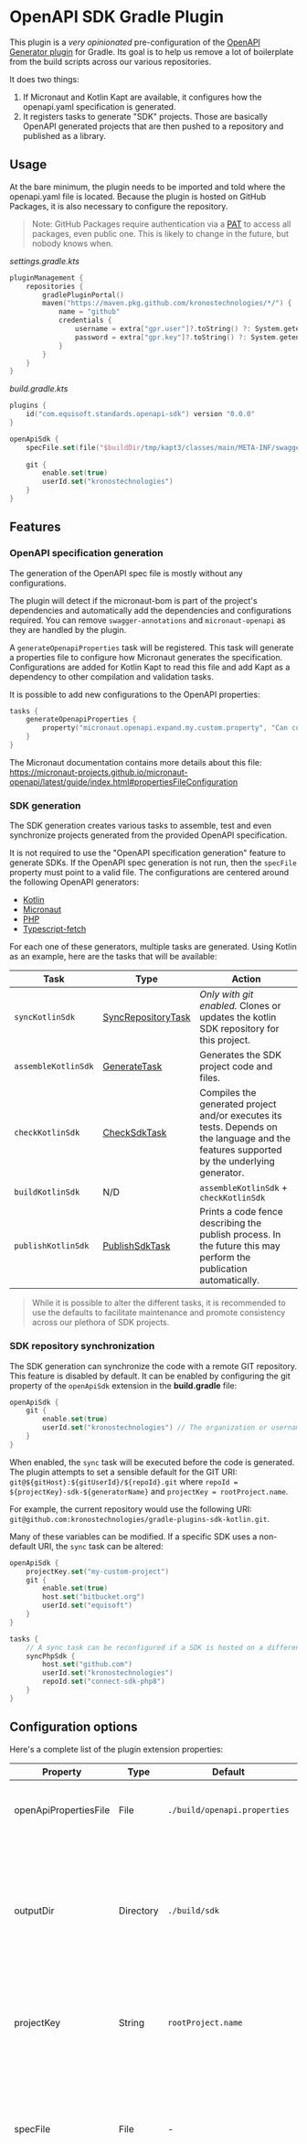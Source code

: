 # OpenAPI SDK Gradle Plugin

This plugin is a _very opinionated_ pre-configuration of
the [OpenAPI Generator plugin](https://github.com/OpenAPITools/openapi-generator/) for Gradle. Its goal is to help us
remove a lot of boilerplate from the build scripts across our various repositories.

It does two things:

1. If Micronaut and Kotlin Kapt are available, it configures how the openapi.yaml specification is generated.
2. It registers tasks to generate "SDK" projects. Those are basically OpenAPI generated projects that are then pushed to
   a repository and published as a library.

## Usage

At the bare minimum, the plugin needs to be imported and told where the openapi.yaml file is located. Because the plugin
is hosted on GitHub Packages, it is also necessary to configure the repository.

> Note: GitHub Packages require authentication via a [PAT](https://github.com/settings/tokens/new?description=GPR%20read-only&scopes=read:packages) to access all packages, even public one. This is likely to change in the future, but nobody knows when.

*settings.gradle.kts*

```kotlin
pluginManagement {
    repositories {
        gradlePluginPortal()
        maven("https://maven.pkg.github.com/kronostechnologies/*/") {
            name = "github"
            credentials {
                username = extra["gpr.user"]?.toString() ?: System.getenv("GPR_USER") ?: System.getenv("GHCR_USER")
                password = extra["gpr.key"]?.toString() ?: System.getenv("GPR_TOKEN") ?: System.getenv("GHCR_TOKEN")
            }
        }
    }
}
```

*build.gradle.kts*

```kotlin
plugins {
    id("com.equisoft.standards.openapi-sdk") version "0.0.0"
}

openApiSdk {
    specFile.set(file("$buildDir/tmp/kapt3/classes/main/META-INF/swagger/name-$version.yml"))
    
    git {
        enable.set(true)
        userId.set("kronostechnologies")
    }
}
```

## Features

### OpenAPI specification generation

The generation of the OpenAPI spec file is mostly without any configurations.

The plugin will detect if the micronaut-bom is part of the project's dependencies and automatically add the dependencies
and configurations required. You can remove `swagger-annotations` and `micronaut-openapi` as they are handled by the
plugin.

A `generateOpenapiProperties` task will be registered. This task will generate a properties file to configure how
Micronaut generates the specification. Configurations are added for Kotlin Kapt to read this file and add Kapt as a
dependency to other compilation and validation tasks.

It is possible to add new configurations to the OpenAPI properties:

```kotlin
tasks {
    generateOpenapiProperties {
        property("micronaut.openapi.expand.my.custom.property", "Can contain whatever I want")
    }
}
```

The Micronaut documentation contains more details about this
file: https://micronaut-projects.github.io/micronaut-openapi/latest/guide/index.html#propertiesFileConfiguration

### SDK generation

The SDK generation creates various tasks to assemble, test and even synchronize projects generated from the provided
OpenAPI specification.

It is not required to use the "OpenAPI specification generation" feature to generate SDKs. If the OpenAPI spec
generation is not run, then the `specFile` property must point to a valid file. The configurations are centered around the following OpenAPI generators:

- [Kotlin](https://openapi-generator.tech/docs/generators/kotlin/)
- [Micronaut](https://github.com/kronostechnologies/micronaut-project-openapi-generator)
- [PHP](https://openapi-generator.tech/docs/generators/php/)
- [Typescript-fetch](https://openapi-generator.tech/docs/generators/typescript-fetch/)

For each one of these generators, multiple tasks are generated. Using Kotlin as an example, here are the tasks that will
be available:

| Task | Type | Action |
| --- | --- | --- |
| `syncKotlinSdk` | [SyncRepositoryTask](. "com.equisoft.standards.gradle.openapisdk.tasks.SyncRepositoryTask") | *Only with git enabled.* Clones or updates the kotlin SDK repository for this project. |
| `assembleKotlinSdk` | [GenerateTask](. "org.openapitools.generator.gradle.plugin.tasks.GenerateTask") | Generates the SDK project code and files. |
| `checkKotlinSdk` | [CheckSdkTask](. "com.equisoft.standards.gradle.openapisdk.tasks.CheckSdkTask") | Compiles the generated project and/or executes its tests. Depends on the language and the features supported by the underlying generator. |
| `buildKotlinSdk` | N/D | `assembleKotlinSdk` + `checkKotlinSdk` |
| `publishKotlinSdk` | [PublishSdkTask](. "com.equisoft.standards.gradle.openapisdk.tasks.PublishSdkTask") | Prints a code fence describing the publish process. In the future this may perform the publication automatically. |

> While it is possible to alter the different tasks, it is recommended to use the defaults to facilitate maintenance and promote consistency across our plethora of SDK projects.

### SDK repository synchronization

The SDK generation can synchronize the code with a remote GIT repository. This feature is disabled by default. It can be enabled by configuring the git property of the `openApiSdk` extension in the **build.gradle** file:

```kotlin
openApiSdk {
    git {
        enable.set(true)
        userId.set("kronostechnologies") // The organization or username in the repository path
    }
}
```

When enabled, the `sync` task will be executed before the code is generated. The plugin attempts to set a sensible
default for the GIT URI: `git@${gitHost}:${gitUserId}/${repoId}.git` where `repoId = ${projectKey}-sdk-${generatorName}`
and `projectKey = rootProject.name`.

For example, the current repository would use the following
URI: `git@github.com:kronostechnologies/gradle-plugins-sdk-kotlin.git`.

Many of these variables can be modified. If a specific SDK uses a non-default URI, the `sync` task can be altered:

```kotlin
openApiSdk {
    projectKey.set("my-custom-project")
    git {
        enable.set(true)
        host.set("bitbucket.org")
        userId.set("equisoft")
    }
}

tasks {
    // A sync task can be reconfigured if a SDK is hosted on a different repo than the defaults. 
    syncPhpSdk {
        host.set("github.com")
        userId.set("kronostechnologies")
        repoId.set("connect-sdk-php8")
    }
}

```

## Configuration options

Here's a complete list of the plugin extension properties:

| Property | Type | Default | Description |
| --- | --- | --- | --- |
| openApiPropertiesFile | File | `./build/openapi.properties` | The file to write the OpenAPI generation configs to.
| outputDir | Directory | `./build/sdk` | The directory where the SDK projects are generated. Each SDK is generated in a sub-directory under this path.
| projectKey | String | `rootProject.name` | Used in various places to guess the name of the generated projects.
| specFile | File | - | The OpenAPI yaml specification. Used by the spec generator as an output and by the SDK generators as an input. 
| swaggerVersion | File | - | Use this specific version for the `swagger-annotations` dependency. Otherwise uses the version configured by `micronaut-bom`.
| git.enable | Boolean | `false` | Enable the sync and publish SDK tasks.
| git.host | String | `github.com` | The GIT host used to generate the repository URI.
| git.userId | String | - | The GIT organization or user name used to generate the repository URI.

## Patches

Rather than monkey patching the templates, the build process will apply patches stored in `/src/patches`. There are a couple restrictions:

- The patches must be in the same directory structure than the OpenAPI generator.
- The name of the patch file must be the same as the OpenAPI template, followed by the `.patch` extension.
- Only one file per diff file is possible.

### Create a new patch 

To create a new patch, you can follow this procedure:

1. Copy OpenAPI templates locally to `build/tmp/openapi-templates`:
    ```shell
    ./gradlew :openapi-sdk:syncTemplates
    ```
1. Make a second copy of the files to be patched in `build/resources/patches`:
    ```shell
    cp build/tmp/openapi-templates/kotlin-client/libraries/jvm-okhttp/infrastructure/ApiClient.kt.mustache \
       build/resources/patches/kotlin-client/libraries/jvm-okhttp/infrastructure/ApiClient.kt.mustache
    ```
1. Modify the second copy according to your needs. To help future yourself in the future, you can include `{{! musdtache comments }} to detail why and what your changes are about.
1. Create a patch file, taking care to preserve the original file path.
    ```shell
    mkdir -p src/patches/kotlin-client/libraries/jvm-okhttp/infrastructure
    diff -Naur build/tmp/openapi-templates/kotlin-client/libraries/jvm-okhttp/infrastructure/ApiClient.kt.mustache \
               build/resources/patches/kotlin-client/libraries/jvm-okhttp/infrastructure/ApiClient.kt.mustache \
               > src/patches/kotlin-client/libraries/jvm-okhttp/infrastructure/ApiClient.kt.mustache.patch
    ```
